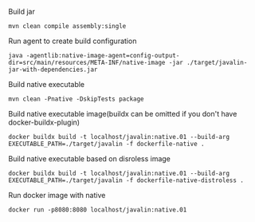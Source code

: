 Build jar
```shell
mvn clean compile assembly:single
```

Run agent to create build configuration
```shell
java -agentlib:native-image-agent=config-output-dir=src/main/resources/META-INF/native-image -jar ./target/javalin-jar-with-dependencies.jar
```

Build native executable
```shell
mvn clean -Pnative -DskipTests package
```


Build native executable image(buildx can be omitted if you don't have docker-buildx-plugin)
```shell
docker buildx build -t localhost/javalin:native.01 --build-arg EXECUTABLE_PATH=./target/javalin -f dockerfile-native .
```

Build native executable based on disroless image
```shell
docker buildx build -t localhost/javalin:native.01 --build-arg EXECUTABLE_PATH=./target/javalin -f dockerfile-native-distroless .
```

Run docker image with native 
```shell
docker run -p8080:8080 localhost/javalin:native.01
```

